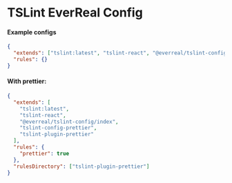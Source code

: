 # TSLint EverReal Config

#### Example configs

```json
{
  "extends": ["tslint:latest", "tslint-react", "@everreal/tslint-config"],
  "rules": {}
}
```

#### With prettier:

```json
{
  "extends": [
    "tslint:latest",
    "tslint-react",
    "@everreal/tslint-config/index",
    "tslint-config-prettier",
    "tslint-plugin-prettier"
  ],
  "rules": {
    "prettier": true
  },
  "rulesDirectory": ["tslint-plugin-prettier"]
}
```
